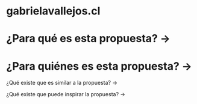 # gabrielavallejos.cl
# ¿Para qué es esta propuesta? →

# ¿Para quiénes es esta propuesta? →

¿Qué existe que es similar a la propuesta? →

¿Qué existe que puede inspirar la propuesta? →

